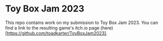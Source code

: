 # Toy Box Jam 2023

This repo contains work on my submission to Toy Box Jam 2023. You can find a link to the resulting game's itch.io page (here)[https://github.com/toadkarter/ToyBoxJam2023]. 
